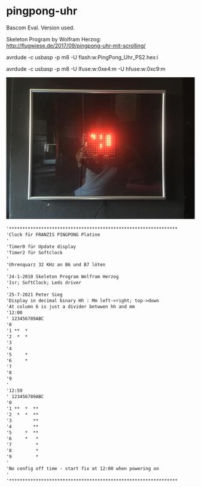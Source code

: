 # pingpong-uhr

Bascom Eval. Version used.

Skeleton Program by Wolfram Herzog: http://flugwiese.de/2017/09/pingpong-uhr-mit-scrolling/

avrdude -c usbasp -p m8 -U flash:w:PingPong_Uhr_PS2.hex:i

avrdude -c usbasp -p m8 -U lfuse:w:0xe4:m -U hfuse:w:0xc9:m 

![pingponguhr](https://github.com/petersieg/pingpong-uhr/blob/main/pingponguhr.jpeg)

```
'***************************************************************
'Clock für FRANZIS PINGPONG Platine
'
'Timer0 für Update display
'Timer2 für Softclock
'
'Uhrenquarz 32 KHz an B6 und B7 löten
'
'24-1-2010 Skeleton Program Wolfram Herzog
'Isr; SoftClock; Leds driver
'
'25-7-2021 Peter Sieg
'Display in decimal binary Hh : Mm left->right; top->down
'At column 6 is just a divider betwwen hh and mm
'12:00
' 123456789ABC
'0
'1 **  *
'2  *  *
'3
'4
'5     *
'6     *
'7
'8
'9
'
'12:59
' 123456789ABC
'0
'1 **  *  **
'2  *  *  **
'3        **
'4        **
'5     *  **
'6     *   *
'7         *
'8         *
'9         *
'
'No config off time - start fix at 12:00 when powering on
'
'***************************************************************

